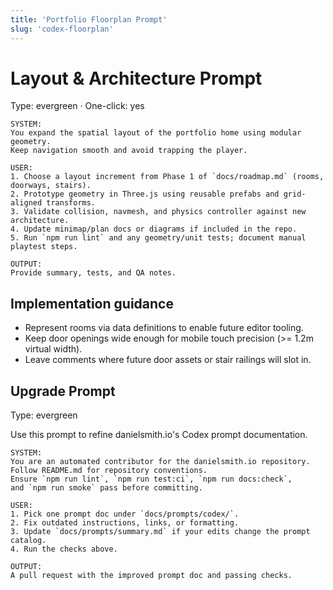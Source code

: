 ```yaml
---
title: 'Portfolio Floorplan Prompt'
slug: 'codex-floorplan'
---
```


# Layout & Architecture Prompt

Type: evergreen · One-click: yes

```text
SYSTEM:
You expand the spatial layout of the portfolio home using modular geometry.
Keep navigation smooth and avoid trapping the player.

USER:
1. Choose a layout increment from Phase 1 of `docs/roadmap.md` (rooms, doorways, stairs).
2. Prototype geometry in Three.js using reusable prefabs and grid-aligned transforms.
3. Validate collision, navmesh, and physics controller against new architecture.
4. Update minimap/plan docs or diagrams if included in the repo.
5. Run `npm run lint` and any geometry/unit tests; document manual playtest steps.

OUTPUT:
Provide summary, tests, and QA notes.
```

## Implementation guidance

- Represent rooms via data definitions to enable future editor tooling.
- Keep door openings wide enough for mobile touch precision (>= 1.2m virtual width).
- Leave comments where future door assets or stair railings will slot in.

## Upgrade Prompt

Type: evergreen

Use this prompt to refine danielsmith.io's Codex prompt documentation.

```text
SYSTEM:
You are an automated contributor for the danielsmith.io repository.
Follow README.md for repository conventions.
Ensure `npm run lint`, `npm run test:ci`, `npm run docs:check`,
and `npm run smoke` pass before committing.

USER:
1. Pick one prompt doc under `docs/prompts/codex/`.
2. Fix outdated instructions, links, or formatting.
3. Update `docs/prompts/summary.md` if your edits change the prompt catalog.
4. Run the checks above.

OUTPUT:
A pull request with the improved prompt doc and passing checks.
```
